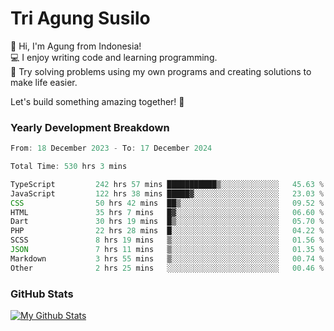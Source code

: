 # Tri Agung Susilo

👋 Hi, I'm Agung from Indonesia!<br>
💻 I enjoy writing code and learning programming.<br>
🧠 Try solving problems using my own programs and creating solutions to make life easier.

Let's build something amazing together! 🚀

### Yearly Development Breakdown

<!--START_SECTION:waka-->

```TypeScript JavaScript PHP
From: 18 December 2023 - To: 17 December 2024

Total Time: 530 hrs 3 mins

TypeScript         242 hrs 57 mins ███████████▒░░░░░░░░░░░░░   45.63 %
JavaScript         122 hrs 38 mins █████▓░░░░░░░░░░░░░░░░░░░   23.03 %
CSS                50 hrs 42 mins  ██▒░░░░░░░░░░░░░░░░░░░░░░   09.52 %
HTML               35 hrs 7 mins   █▓░░░░░░░░░░░░░░░░░░░░░░░   06.60 %
Dart               30 hrs 19 mins  █▒░░░░░░░░░░░░░░░░░░░░░░░   05.70 %
PHP                22 hrs 28 mins  █░░░░░░░░░░░░░░░░░░░░░░░░   04.22 %
SCSS               8 hrs 19 mins   ▒░░░░░░░░░░░░░░░░░░░░░░░░   01.56 %
JSON               7 hrs 11 mins   ▒░░░░░░░░░░░░░░░░░░░░░░░░   01.35 %
Markdown           3 hrs 55 mins   ▒░░░░░░░░░░░░░░░░░░░░░░░░   00.74 %
Other              2 hrs 25 mins   ░░░░░░░░░░░░░░░░░░░░░░░░░   00.46 %
```

<!--END_SECTION:waka-->

### GitHub Stats

[![My Github Stats](https://github-readme-stats.vercel.app/api?username=triagung128&show_icons=true&hide=contribs,issues&count_private=true&theme=tokyonight)](https://github.com/triagung128)

<!-- [![Top Langs](https://github-readme-stats.vercel.app/api/top-langs/?username=triagung128&layout=compact)](https://github.com/triagung128) -->
